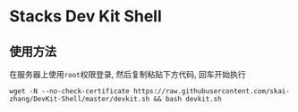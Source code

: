 # Stacks Dev Kit Shell

## 使用方法

在服务器上使用`root`权限登录, 然后复制粘贴下方代码, 回车开始执行

`
wget -N --no-check-certificate https://raw.githubusercontent.com/skai-zhang/DevKit-Shell/master/devkit.sh && bash devkit.sh
`